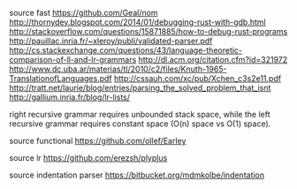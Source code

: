 
source fast
  https://github.com/Geal/nom
  http://thornydev.blogspot.com/2014/01/debugging-rust-with-gdb.html
  http://stackoverflow.com/questions/15871885/how-to-debug-rust-programs
  http://pauillac.inria.fr/~xleroy/publi/validated-parser.pdf
  http://cs.stackexchange.com/questions/43/language-theoretic-comparison-of-ll-and-lr-grammars
  http://dl.acm.org/citation.cfm?id=321972
  http://www.dc.uba.ar/materias/tl/2010/c2/files/Knuth-1965-TranslationofLanguages.pdf
  http://cssauh.com/xc/pub/Xchen_c3s2e11.pdf
  http://tratt.net/laurie/blog/entries/parsing_the_solved_problem_that_isnt
  http://gallium.inria.fr/blog/lr-lists/

  right recursive grammar requires unbounded stack space, while the left recursive grammar requires constant space (O(n) space vs O(1) space).

source functional
  https://github.com/ollef/Earley

source lr
  https://github.com/erezsh/plyplus

source indentation parser
  https://bitbucket.org/mdmkolbe/indentation
